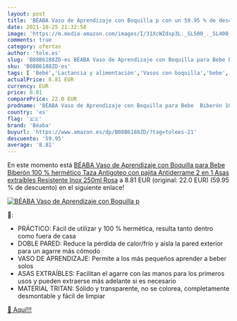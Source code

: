```yaml
---
layout: post
title: 'BÉABA Vaso de Aprendizaje con Boquilla p con un 59.95 % de descuento'
date: 2021-10-25 21:32:58
image: 'https://m.media-amazon.com/images/I/31XcWZdsp3L._SL500_._SL400_.jpg'
comments: true
category: ofertas
author: 'tole.es'
slug: 'B08B6188ZD-es BÉABA Vaso de Aprendizaje con Boquilla para Bebe Biberón...'
sku: 'B08B6188ZD-es'
tags: [ 'Bebé','Lactancia y alimentación','Vasos con boquilla','bebe','biberón','béaba', ]
actualPrice: 8.81 EUR
currency: EUR
price: 8.81
comparePrice: 22.0 EUR
prodname: 'BÉABA Vaso de Aprendizaje con Boquilla para Bebe  Biberón 100 % hermético  Taza Antigoteo con pajita  Antiderrame  2 en 1  Asas extraíbles  Resistente  Inox  250ml  Rosa'
country: 'es'
flag: '🇪🇸'
brand: 'Béaba'
buyurl: 'https://www.amazon.es/dp/B08B6188ZD/?tag=tolees-21'
descuento: '59.95'
average: '8.81'
---
```


En este momento está [BÉABA Vaso de Aprendizaje con Boquilla para Bebe  Biberón 100 % hermético  Taza Antigoteo con pajita  Antiderrame  2 en 1  Asas extraíbles  Resistente  Inox  250ml  Rosa](https://www.amazon.es/dp/B08B6188ZD/?tag=tolees-21) a 8.81 EUR (original: 22.0 EUR) (59.95 %  de descuento) en el siguiente enlace!

[![BÉABA Vaso de Aprendizaje con Boquilla p](https://m.media-amazon.com/images/I/31XcWZdsp3L._SL500_._SL400_.jpg)](https://www.amazon.es/dp/B08B6188ZD/?tag=tolees-21)

🔎:

- PRÁCTICO: Fácil de utilizar y 100 % hermética, resulta tanto dentro como fuera de casa
- DOBLE PARED: Reduce la pérdida de calor/frío y aísla la pared exterior para un agarre más cómodo
- VASO DE APRENDIZAJE: Permite a los más pequeños aprender a beber solos
- ASAS EXTRAÍBLES: Facilitan el agarre con las manos para los primeros usos y pueden extraerse más adelante si es necesario
- MATERIAL TRITAN: Sólido y transparente, no se colorea, completamente desmontable y fácil de limpiar

[🛒 Aquí!!!](https://www.amazon.es/dp/B08B6188ZD/?tag=tolees-21)
